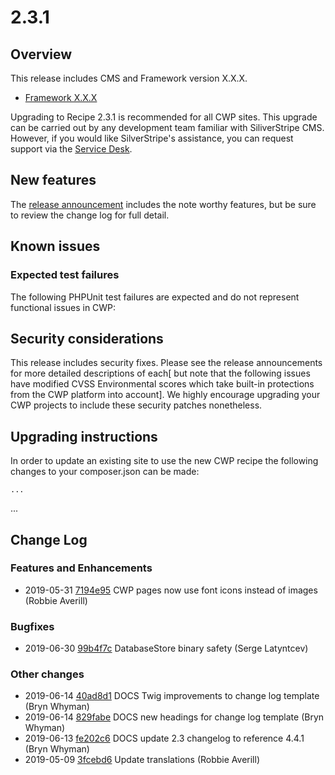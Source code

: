 # 2.3.1

## Overview

This release includes CMS and Framework version X.X.X.

- [Framework X.X.X](#)

Upgrading to Recipe 2.3.1 is recommended for all CWP sites. This upgrade can be carried out by any development team familiar with SiliverStripe CMS. However, if you would like SilverStripe's assistance, you can request support via the [Service Desk](https://www.cwp.govt.nz/service-desk/new-request/).

## New features

The [release announcement](#) includes the note worthy features, but be sure to review the change log for full detail.


## Known issues


### Expected test failures

The following PHPUnit test failures are expected and do not represent functional issues in CWP:


## Security considerations

This release includes  security fixes. Please see the release announcements for more detailed descriptions of each[ but note that the following issues have modified CVSS Environmental scores which take built-in protections from the CWP platform into account]. We highly encourage upgrading your CWP projects to include these security patches nonetheless.


## Upgrading instructions

In order to update an existing site to use the new CWP recipe the following changes to your composer.json can be made:

```
...
```


...

<!--- Changes below this line will be automatically regenerated -->

## Change Log

### Features and Enhancements

 * 2019-05-31 [7194e95](https://github.com/silverstripe/cwp/commit/7194e9501ddf2c32913537d44e989f3ccda1c110) CWP pages now use font icons instead of images (Robbie Averill)

### Bugfixes

 * 2019-06-30 [99b4f7c](https://github.com/silverstripe/silverstripe-hybridsessions/commit/99b4f7c16886803c0af5e0b5862d85ad6dac95f7) DatabaseStore binary safety (Serge Latyntcev)

### Other changes

 * 2019-06-14 [40ad8d1](https://github.com/silverstripe/cwp-recipe-kitchen-sink/commit/40ad8d1dacb3b2444313b6119cbf1923c2845cc6) DOCS Twig improvements to change log template (Bryn Whyman)
 * 2019-06-14 [829fabe](https://github.com/silverstripe/cwp-recipe-kitchen-sink/commit/829fabedc74b5a8de18471f31bc4f0444fd75f9d) DOCS new headings for change log template (Bryn Whyman)
 * 2019-06-13 [fe202c6](https://github.com/silverstripe/cwp/commit/fe202c65d973b9fcd092156cd7a10bbf53c02f6c) DOCS update 2.3 changelog to reference 4.4.1 (Bryn Whyman)
 * 2019-05-09 [3fcebd6](https://github.com/silverstripe/silverstripe-hybridsessions/commit/3fcebd6399d18397a59a137856d63cef9170cda7) Update translations (Robbie Averill)
<!--- Changes above this line will be automatically regenerated -->
